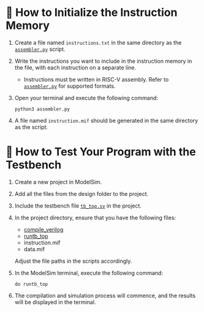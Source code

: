 # 📝 How to Initialize the Instruction Memory

1. Create a file named `instructions.txt` in the same directory as the [`assembler.py`](assembler.py) script.

2. Write the instructions you want to include in the instruction memory in the file, with each instruction on a separate line.
    - Instructions must be written in RISC-V assembly. Refer to [`assembler.py`](assembler.py) for supported formats.

3. Open your terminal and execute the following command:
    ```shell
    python3 assembler.py
    ```

4. A file named `instruction.mif` should be generated in the same directory as the script.

# 🧪 How to Test Your Program with the Testbench

1. Create a new project in ModelSim.

2. Add all the files from the design folder to the project.

3. Include the testbench file [`tb_top.sv`](tb_top.sv) in the project.

4. In the project directory, ensure that you have the following files:
    - [compile_verilog](compile_verilog)
    - [runtb_top](runtb_top)
    - instruction.mif
    - data.mif

   Adjust the file paths in the scripts accordingly.

5. In the ModelSim terminal, execute the following command:
    ```shell
    do runtb_top
    ```

6. The compilation and simulation process will commence, and the results will be displayed in the terminal.
